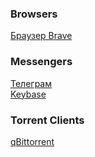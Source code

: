 ### Browsers
[Браузер Brave](https://brave.com/linux/#linux)

### Messengers
[Телеграм](https://snapcraft.io/telegram-desktop)  
[Keybase](https://keybase.io/docs/the_app/install_linux)

### Torrent Clients
[qBittorrent](https://www.qbittorrent.org/download.php)
